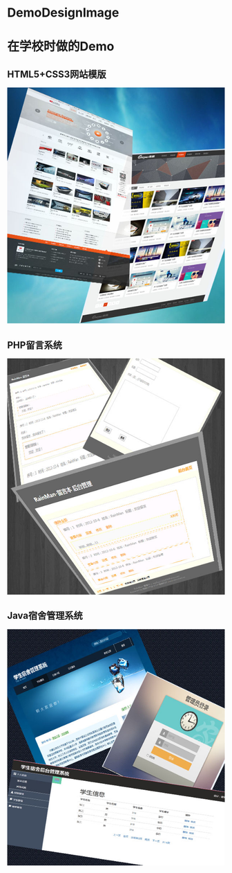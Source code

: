 # DemoDesignImage
# 在学校时做的Demo
## HTML5+CSS3网站模版
![凯晨数字](/images/h5.jpg)

## PHP留言系统
![留言系统](/images/message.jpg)

## Java宿舍管理系统
![宿舍管理系统](/images/sushe.jpg)
